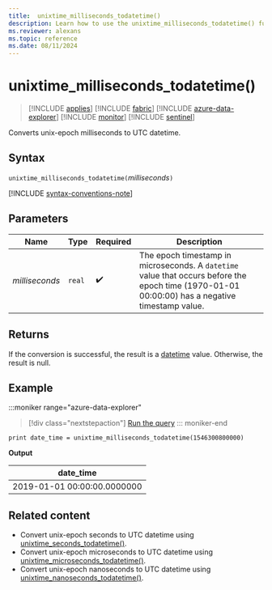 ```yaml
---
title:  unixtime_milliseconds_todatetime()
description: Learn how to use the unixtime_milliseconds_todatetime() function to convert unix-epoch milliseconds to UTC datetime.
ms.reviewer: alexans
ms.topic: reference
ms.date: 08/11/2024
---
```

# unixtime_milliseconds_todatetime()

> [!INCLUDE [applies](../includes/applies-to-version/applies.md)] [!INCLUDE [fabric](../includes/applies-to-version/fabric.md)] [!INCLUDE [azure-data-explorer](../includes/applies-to-version/azure-data-explorer.md)] [!INCLUDE [monitor](../includes/applies-to-version/monitor.md)] [!INCLUDE [sentinel](../includes/applies-to-version/sentinel.md)]

Converts unix-epoch milliseconds to UTC datetime.

## Syntax

`unixtime_milliseconds_todatetime(`*milliseconds*`)`

[!INCLUDE [syntax-conventions-note](../includes/syntax-conventions-note.md)]

## Parameters

| Name | Type | Required | Description |
|--|--|--|--|
| *milliseconds* | `real` |  :heavy_check_mark: | The epoch timestamp in microseconds. A `datetime` value that occurs before the epoch time (1970-01-01 00:00:00) has a negative timestamp value.|

## Returns

If the conversion is successful, the result is a [datetime](scalar-data-types/datetime.md) value. Otherwise, the result is null.

## Example

:::moniker range="azure-data-explorer"
> [!div class="nextstepaction"]
> <a href="https://dataexplorer.azure.com/clusters/help/databases/Samples?query=H4sIAAAAAAAAAysoyswrUUhJLEmNL8nMTVWwVSjNy6wAMeNzM3NyMotTk/PzUorjS/JBakDiGoamJmbGBgYWBiCgCQDATIC6QQAAAA==" target="_blank">Run the query</a>
::: moniker-end

```kusto
print date_time = unixtime_milliseconds_todatetime(1546300800000)
```

**Output**

|date_time|
|---|
|2019-01-01 00:00:00.0000000|

## Related content

* Convert unix-epoch seconds to UTC datetime using [unixtime_seconds_todatetime()](unixtime-seconds-todatetime-function.md).
* Convert unix-epoch microseconds to UTC datetime using [unixtime_microseconds_todatetime()](unixtime-microseconds-todatetime-function.md).
* Convert unix-epoch nanoseconds to UTC datetime using [unixtime_nanoseconds_todatetime()](unixtime-nanoseconds-todatetime-function.md).
